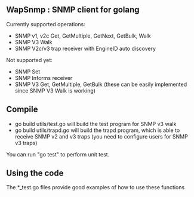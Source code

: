 WapSnmp : SNMP client for golang
--------------------------------
Currently supported operations:
* SNMP v1, v2c Get, GetMultiple, GetNext, GetBulk, Walk
* SNMP V3 Walk
* SNMP V2c/v3 trap receiver with EngineID auto discovery

Not supported yet:
* SNMP Set
* SNMP Informs receiver
* SNMP V3 Get, GetMultiple, GetBulk (these can be easily implemented since SNMP V3 Walk is working)

Compile
--------------------------------
* go build utils/test.go  will build the test program for SNMP v3 walk
* go build utils/trapd.go will build the trapd program, which is able to receive SNMP v2 and v3 traps (you need to configure
users for SNMP v3 traps)

You can run "go test" to perform unit test.

Using the code
---------------------------------
The *_test.go files provide good examples of how to use these functions



